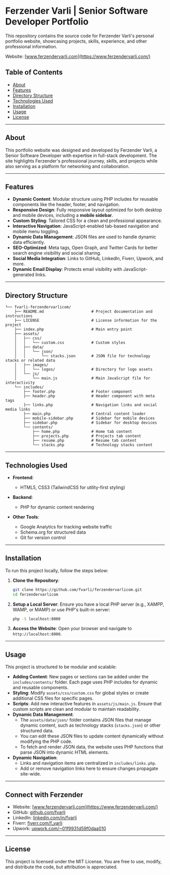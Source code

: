 # Ferzender Varli | Senior Software Developer Portfolio

This repository contains the source code for Ferzender Varli's personal portfolio website, showcasing projects, skills, experience, and other professional information.

Website: [www.ferzendervarli.com](https://www.ferzendervarli.com/)

## Table of Contents

- [About](#about)
- [Features](#features)
- [Directory Structure](#directory-structure)
- [Technologies Used](#technologies-used)
- [Installation](#installation)
- [Usage](#usage)
- [License](#license)

---

## About

This portfolio website was designed and developed by Ferzender Varli, a Senior Software Developer with expertise in full-stack development. The site highlights Ferzender's professional journey, skills, and projects while also serving as a platform for networking and collaboration.

---

## Features

- **Dynamic Content**: Modular structure using PHP includes for reusable components like the header, footer, and navigation.
- **Responsive Design**: Fully responsive layout optimized for both desktop and mobile devices, including a **mobile sidebar**.
- **Custom Styling**: Tailored CSS for a clean and professional appearance.
- **Interactive Navigation**: JavaScript-enabled tab-based navigation and mobile menu toggling.
- **Dynamic Data Management**: JSON files are used to handle dynamic data efficiently.
- **SEO-Optimized**: Meta tags, Open Graph, and Twitter Cards for better search engine visibility and social sharing.
- **Social Media Integration**: Links to GitHub, LinkedIn, Fiverr, Upwork, and more.
- **Dynamic Email Display**: Protects email visibility with JavaScript-generated links.

---

## Directory Structure

```
└── fvarli-ferzendervarlicom/
    ├── README.md                     # Project documentation and instructions
    ├── LICENSE                       # License information for the project
    ├── index.php                     # Main entry point
    ├── assets/
    │   ├── css/
    │   │   └── custom.css            # Custom styles
    │   ├── data/
    │   │   └── json/
    │   │       └── stacks.json       # JSON file for technology stacks or related data
    │   ├── images/
    │   │   └── logos/                # Directory for logo assets
    │   └── js/
    │       └── main.js               # Main JavaScript file for interactivity
    └── includes/
        ├── footer.php                # Footer component
        ├── header.php                # Header component with meta tags
        ├── links.php                 # Navigation links and social media links
        ├── main.php                  # Central content loader
        ├── mobile-sidebar.php        # Sidebar for mobile devices
        ├── sidebar.php               # Sidebar for desktop devices
        └── contents/
            ├── home.php              # Home tab content
            ├── projects.php          # Projects tab content
            ├── resume.php            # Resume tab content
            └── stacks.php            # Technology stacks content
```

---

## Technologies Used

- **Frontend**:
  - HTML5, CSS3 (TailwindCSS for utility-first styling)

- **Backend**:
  - PHP for dynamic content rendering

- **Other Tools**:
  - Google Analytics for tracking website traffic
  - Schema.org for structured data
  - Git for version control

---

## Installation

To run this project locally, follow the steps below:

1. **Clone the Repository**:
   ```bash
   git clone https://github.com/fvarli/ferzendervarlicom.git
   cd ferzendervarlicom
   ```

2. **Setup a Local Server**:
   Ensure you have a local PHP server (e.g., XAMPP, WAMP, or MAMP) or use PHP's built-in server:
   ```bash
   php -S localhost:8000
   ```

3. **Access the Website**:
   Open your browser and navigate to `http://localhost:8000`.

---

## Usage

This project is structured to be modular and scalable:

- **Adding Content**: New pages or sections can be added under the `includes/contents/` folder. Each page uses PHP includes for dynamic and reusable components.
- **Styling**: Modify `assets/css/custom.css` for global styles or create additional CSS files for specific pages.
- **Scripts**: Add new interactive features in `assets/js/main.js`. Ensure that custom scripts are clean and modular to maintain readability.
- **Dynamic Data Management**:  
  - The `assets/data/json/` folder contains JSON files that manage dynamic content, such as technology stacks (`stacks.json`) or other structured data.
  - You can edit these JSON files to update content dynamically without modifying the PHP code.
  - To fetch and render JSON data, the website uses PHP functions that parse JSON into dynamic HTML elements.
- **Dynamic Navigation**:  
  - Links and navigation items are centralized in `includes/links.php`.  
  - Add or remove navigation links here to ensure changes propagate site-wide.

---

## Connect with Ferzender

- Website: [www.ferzendervarli.com](https://www.ferzendervarli.com/)
- GitHub: [github.com/fvarli](https://github.com/fvarli)
- LinkedIn: [linkedin.com/in/fvarli](https://www.linkedin.com/in/fvarli)
- Fiverr: [fiverr.com/f_varli](https://www.fiverr.com/f_varli)
- Upwork: [upwork.com/~01f9931d59f0daa010](https://www.upwork.com/freelancers/~01f9931d59f0daa010)

---

## License

This project is licensed under the MIT License. You are free to use, modify, and distribute the code, but attribution is appreciated.
